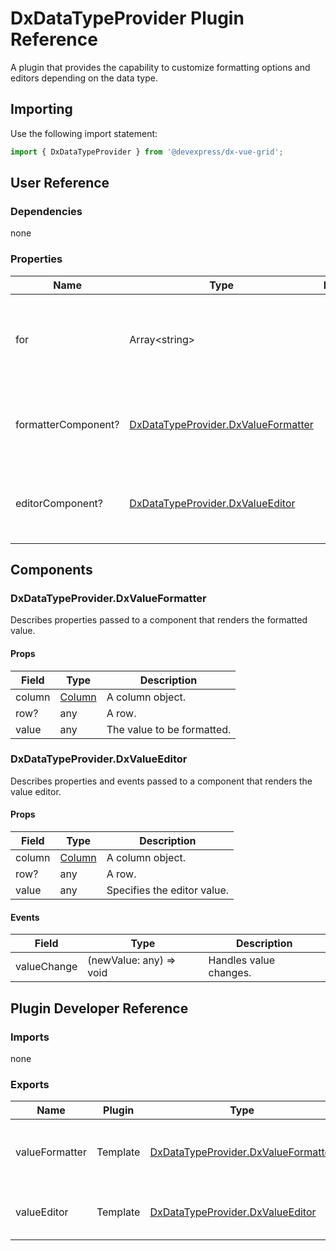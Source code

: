 # DxDataTypeProvider Plugin Reference

A plugin that provides the capability to customize formatting options and editors depending on the data type.

## Importing

Use the following import statement:

```js
import { DxDataTypeProvider } from '@devexpress/dx-vue-grid';
```

## User Reference

### Dependencies

none

### Properties

Name | Type | Default | Description
-----|------|---------|------------
for | Array&lt;string&gt; | | The names of columns associated with the specified formatter and editor.
formatterComponent? | [DxDataTypeProvider.DxValueFormatter](#dxdatatypeproviderdxvalueformatter) | | A component that renders the formatted value.
editorComponent? | [DxDataTypeProvider.DxValueEditor](#dxdatatypeproviderdxvalueeditor) | | A component that renders a custom editor.

## Components

### DxDataTypeProvider.DxValueFormatter

Describes properties passed to a component that renders the formatted value.

#### Props

Field | Type | Description
------|------|------------
column | [Column](grid.md#column) | A column object.
row? | any | A row.
value | any | The value to be formatted.

### DxDataTypeProvider.DxValueEditor

Describes properties and events passed to a component that renders the value editor.

#### Props

Field | Type | Description
------|------|------------
column | [Column](grid.md#column) | A column object.
row? | any | A row.
value | any | Specifies the editor value.

#### Events

Field | Type | Description
------|------|------------
valueChange | (newValue: any) => void | Handles value changes.

## Plugin Developer Reference

### Imports

none

### Exports

Name | Plugin | Type | Description
-----|--------|------|------------
valueFormatter | Template | [DxDataTypeProvider.DxValueFormatter](#dxdatatypeproviderdxvalueformatter) | A template that renders the formatted value.
valueEditor | Template | [DxDataTypeProvider.DxValueEditor](#dxdatatypeproviderdxvalueeditor) | A template that renders the editor.
